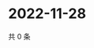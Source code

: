 # 2022-11-28

共 0 条

<!-- BEGIN WEIBO -->
<!-- 最后更新时间 Mon Nov 28 2022 14:20:05 GMT+0800 (China Standard Time) -->

<!-- END WEIBO -->
